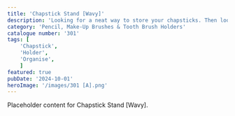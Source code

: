 ```yaml
---
title: 'Chapstick Stand [Wavy]'
description: 'Looking for a neat way to store your chapsticks. Then look no more with this sleek wavy holder'
category: 'Pencil, Make-Up Brushes & Tooth Brush Holders'
catalogue number: '301'
tags: [
    'Chapstick', 
    'Holder',
    'Organise', 
    ]
featured: true
pubDate: '2024-10-01'
heroImage: '/images/301 [A].png'
---
```


Placeholder content for Chapstick Stand [Wavy].